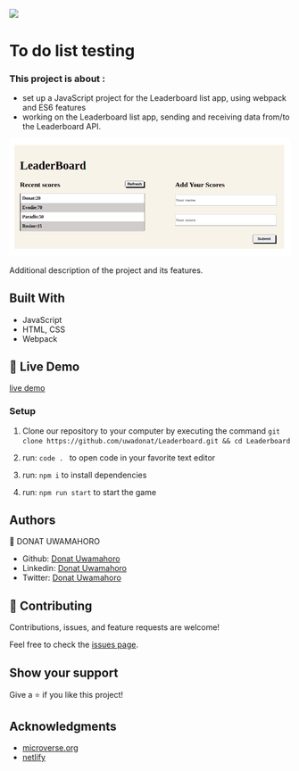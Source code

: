 ![](https://img.shields.io/badge/Microverse-blueviolet)

# To do list testing

### This project is about :
- set up a JavaScript project for the Leaderboard list app, using webpack and ES6 features 
- working on the Leaderboard list app, sending and receiving data from/to the Leaderboard API.

![Screenshot](https://github.com/uwadonat/Leaderboard/blob/final-touches/images/Screenshot.png)

Additional description of the project and its features.

## Built With

- JavaScript
- HTML, CSS
- Webpack

## 🔴  Live Demo

[live demo](https://pensive-euler-38aebe.netlify.app)

### Setup

1. Clone our repository to your computer by executing the command `git clone https://github.com/uwadonat/Leaderboard.git && cd Leaderboard`

2. run: `code . ` to open code in your favorite text editor

3. run: `npm i` to install dependencies

4. run: `npm run start` to start the game

## Authors

👤 DONAT UWAMAHORO

- Github: [Donat Uwamahoro](https://github.com/uwadonat)
- Linkedin: [Donat Uwamahoro](https://www.linkedin.com/in/uwadonat)
- Twitter: [Donat Uwamahoro](https://twitter.com/uwahoroDonat)

## 🤝 Contributing

Contributions, issues, and feature requests are welcome!

Feel free to check the [issues page](https://github.com/uwadonat/Leaderboard/issues/new).

## Show your support

Give a ⭐️ if you like this project!

## Acknowledgments

- <a href="https://www.microverse.org/" target="_blank">microverse.org</a>
- <a href="https://netlify.com/" target="_blank">netlify</a>
</a>
</div>